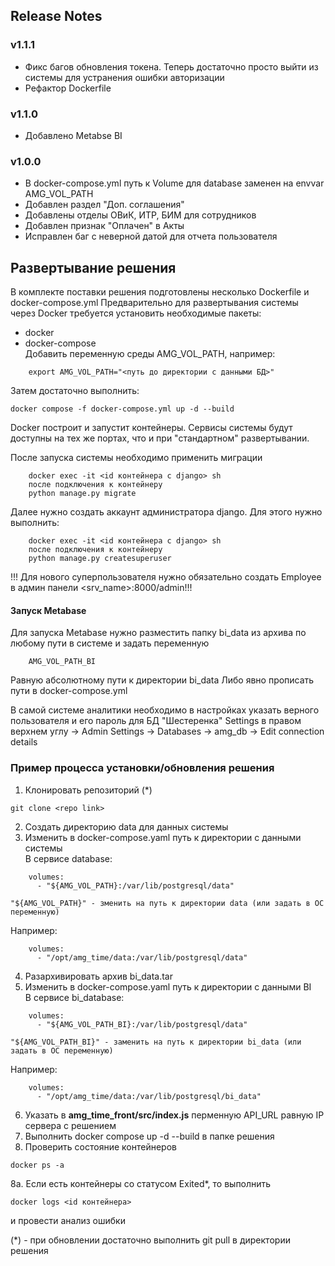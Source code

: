 ## Release Notes
### v1.1.1
- Фикс багов обновления токена. Теперь достаточно просто выйти из системы для устранения ошибки авторизации
- Рефактор Dockerfile 

### v1.1.0
- Добавлено Metabse BI

### v1.0.0
- В docker-compose.yml путь к Volume для database заменен на envvar AMG_VOL_PATH
- Добавлен раздел "Доп. соглашения"
- Добавлены отделы ОВиК, ИТР, БИМ для сотрудников
- Добавлен признак "Оплачен" в Акты
- Исправлен баг с неверной датой для отчета пользователя

## Развертывание решения

В комплекте поставки решения подготовлены несколько Dockerfile и docker-compose.yml
Предварительно для развертывания системы через Docker требуется установить необходимые пакеты:
- docker
- docker-compose  
Добавить переменную среды AMG_VOL_PATH, например:  
```
    export AMG_VOL_PATH="<путь до директории с данными БД>"
```
Затем достаточно выполнить:
```
docker compose -f docker-compose.yml up -d --build
```
Docker построит и запустит контейнеры. Сервисы системы будут доступны на тех же портах, что и при "стандартном" развертывании.

После запуска системы необходимо применить миграции
```
    docker exec -it <id контейнера с django> sh
    после подключения к контейнеру
    python manage.py migrate
```

Далее нужно создать аккаунт администратора django.
Для этого нужно выполнить:
```
    docker exec -it <id контейнера с django> sh
    после подключения к контейнеру
    python manage.py createsuperuser
```
!!! Для нового суперпользователя нужно обязательно создать Employee в админ панели <srv_name>:8000/admin!!!

#### Запуск Metabase
Для запуска Metabase нужно разместить папку bi_data из архива по любому пути в системе и задать переменную
```
    AMG_VOL_PATH_BI
```
Равную абсолютному пути к директории bi_data
Либо явно прописать пути в docker-compose.yml

В самой системе аналитики необходимо в настройках указать верного пользователя и его пароль для БД
"Шестеренка" Settings в правом верхнем углу -> Admin Settings -> Databases -> amg_db -> Edit connection details

### Пример процесса установки/обновления решения
1. Клонировать репозиторий (*) 
```
git clone <repo link>
```
2. Создать директорию data для данных системы
3. Изменить в docker-compose.yaml путь к директории с данными системы  
В сервисе database:
```
    volumes:
      - "${AMG_VOL_PATH}:/var/lib/postgresql/data"
```
    "${AMG_VOL_PATH}" - зменить на путь к директории data (или задать в ОС переменную) 
Например:
```
    volumes:
      - "/opt/amg_time/data:/var/lib/postgresql/data"
```
4. Разархивировать архив bi_data.tar
5. Изменить в docker-compose.yaml путь к директории с данными BI   
В сервисе bi_database:
```
    volumes:
      - "${AMG_VOL_PATH_BI}:/var/lib/postgresql/data"
```
    "${AMG_VOL_PATH_BI}" - заменить на путь к директории bi_data (или задать в ОС переменную)  
Например:
```
    volumes:
      - "/opt/amg_time/data:/var/lib/postgresql/bi_data"
```
6. Указать в **amg_time_front/src/index.js** перменную API_URL равную IP сервера с решением
7. Выполнить docker compose up -d --build в папке решения
8. Проверить состояние контейнеров 
```
docker ps -a
```
8a. Если есть контейнеры со статусом Exited*, то выполнить
```
docker logs <id контейнера>
```
и провести анализ ошибки

(*) - при обновлении достаточно выполнить git pull в директории решения